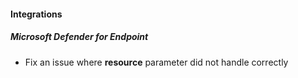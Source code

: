 
#### Integrations
##### Microsoft Defender for Endpoint
- Fix an issue where **resource** parameter did not handle correctly
